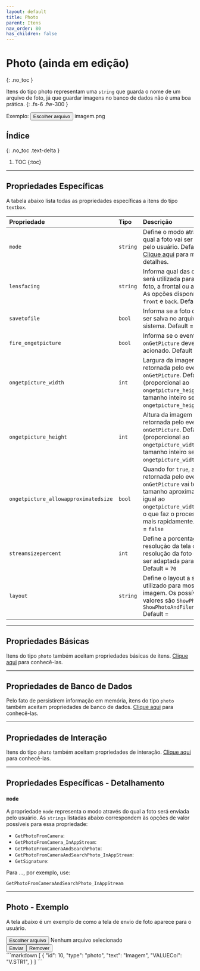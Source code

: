 ```yaml
---
layout: default
title: Photo
parent: Itens
nav_order: 80
has_children: false
---
```

# Photo (ainda em edição)
{: .no_toc }


Itens do tipo photo representam uma `string` que guarda o nome de um arquivo de foto, já que guardar imagens no banco de dados não é uma boa prática.
{: .fs-6 .fw-300 }

<div class="code-example" markdown="1">

Exemplo: <button> Escolher arquivo </button> imagem.png

</div>

## Índice
{: .no_toc .text-delta }

1. TOC
{:toc}

---


## Propriedades Específicas

A tabela abaixo lista todas as propriedades específicas a itens do tipo `textbox`.

| Propriedade           | Tipo      | Descrição                                                        |
|:----------------------|:----------|:-----------------------------------------------------------------|
| `mode`                | `string`  |Define o modo através do qual a foto vai ser enviada pelo usuário. Default= ` `. [Clique aqui](#mode) para mais detalhes.
| `lensfacing`                | `string`  |Informa qual das câmeras será utilizada para tirar a foto, a frontal ou a traseira. As opções disponíveis são `front` e `back`. Default = `back`
| `savetofile`                | `bool`  |Informa se a foto deveria ser salva no arquivo do sistema. Default = `true`
| `fire_ongetpicture`         | `bool`  |Informa se o evento `onGetPicture` deve ser acionado. Default = `false` 
| `ongetpicture_width`        | `int`  |Largura da imagem retornada pelo evento `onGetPicture`. Default = 0 (proporcional ao `ongetpicture_height` ou tamanho inteiro se `ongetpicture_height` = 0)
| `ongetpicture_height`       | `int`  |Altura da imagem retornada pelo evento `onGetPicture`. Default = 0 (proporcional ao `ongetpicture_width` ou tamanho inteiro se `ongetpicture_width` = 0)
| `ongetpicture_allowapproximatedsize`       | `bool`    |Quando for `true`, a imagem retornada pelo evento `onGetPicture` vai ter um tamanho aproximadamente igual ao `ongetpicture_width/height`, o que faz o processo rodar mais rapidamente. Default = `false`
| `streamsizepercent`         | `int`    |Define a porcentagem da resolução da tela que a resolução da foto deverá ser adaptada para ter. Default = `70`
| `layout`                    | `string`  |Define o layout a ser utilizado para mostrar a imagem. Os possíveis valores são `ShowPhoto` e `ShowPhotoAndFilename` Default = ` `

---

## Propriedades Básicas

Itens do tipo `photo` também aceitam propriedades básicas de itens. [Clique aqui](basicproperties.md) para conhecê-las.

---

## Propriedades de Banco de Dados

Pelo fato de persistirem informação em memória, itens do tipo `photo` também aceitam propriedades de banco de dados. [Clique aqui](databaseproperties.md) para conhecê-las.

---

## Propriedades de Interação

Itens do tipo `photo` também aceitam propriedades de interação. [Clique aqui](interactionproperties.md) para conhecê-las.

---

## Propriedades Específicas - Detalhamento

### `mode`

A propriedade `mode` representa o modo através do qual a foto será enviada pelo usuário. As `strings` listadas abaixo correspondem às opções de valor possíveis para essa propriedade:
- `GetPhotoFromCamera`: 
- `GetPhotoFromCamera_InAppStream`: 
- `GetPhotoFromCameraAndSearchPhoto`: 
- `GetPhotoFromCameraAndSearchPhoto_InAppStream`: 
- `GetSignature`: 

Para ..., por exemplo, use:

```
GetPhotoFromCameraAndSearchPhoto_InAppStream
```

---

## Photo - Exemplo

A tela abaixo é um exemplo de como a tela de envio de foto aparece para o usuário.

<div class="code-example" markdown="1">
  <button> Escolher arquivo </button> Nenhum arquivo selecionado
  <br>
  <button> Enviar </button><button> Remover </button>
</div>
```markdown
[
  {
    "id": 10,
    "type": "photo",
    "text": "Imagem",
    "VALUECol": "V.STR1",
  }
]
```
